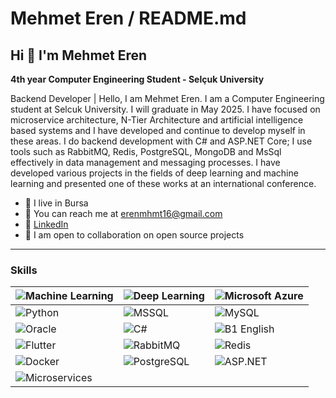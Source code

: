 # Mehmet Eren / README.md

## Hi 👋 I'm Mehmet Eren

**4th year Computer Engineering Student - Selçuk University**

Backend Developer | 
Hello, I am Mehmet Eren. I am a Computer Engineering student at Selcuk University. I will graduate in May 2025. I have focused on microservice architecture, N-Tier Architecture and artificial intelligence based systems and I have developed and continue to develop myself in these areas. I do backend development with C# and ASP.NET Core; I use tools such as RabbitMQ, Redis, PostgreSQL, MongoDB and MsSql effectively in data management and messaging processes. I have developed various projects in the fields of deep learning and machine learning and presented one of these works at an international conference.

- 📍 I live in Bursa  
- 📧 You can reach me at [erenmhmt16@gmail.com](mailto:erenmhmt16@gmail.com)  
- 🔗 [LinkedIn](https://www.linkedin.com/in/mehmet-eren-48644128b/)  
- 🤝 I am open to collaboration on open source projects  

---

### Skills  

| ![Machine Learning](https://img.shields.io/badge/-Machine%20Learning-102230?logo=google&logoColor=white) | ![Deep Learning](https://img.shields.io/badge/-Deep%20Learning-00599C?logo=numpy&logoColor=white) | ![Microsoft Azure](https://img.shields.io/badge/-Microsoft%20Azure-0089D6?logo=microsoft-azure&logoColor=white) |  
|---|---|---|  
| ![Python](https://img.shields.io/badge/-Python-3776AB?logo=python&logoColor=white) | ![MSSQL](https://img.shields.io/badge/-MSSQL-CC2927?logo=microsoft-sql-server&logoColor=white) | ![MySQL](https://img.shields.io/badge/-MySQL-4479A1?logo=mysql&logoColor=white) |  
| ![Oracle](https://img.shields.io/badge/-Oracle-F80000?logo=oracle&logoColor=white) | ![C#](https://img.shields.io/badge/-C%23-239120?logo=c-sharp&logoColor=white) | ![B1 English](https://img.shields.io/badge/-B1%20English-0078D4?logo=translate&logoColor=white) |  
| ![Flutter](https://img.shields.io/badge/-Flutter-02569B?logo=flutter&logoColor=white) | ![RabbitMQ](https://img.shields.io/badge/-RabbitMQ-FF6600?logo=rabbitmq&logoColor=white) | ![Redis](https://img.shields.io/badge/-Redis-DC382D?logo=redis&logoColor=white) |  
| ![Docker](https://img.shields.io/badge/-Docker-2496ED?logo=docker&logoColor=white) | ![PostgreSQL](https://img.shields.io/badge/-PostgreSQL-336791?logo=postgresql&logoColor=white) | ![ASP.NET](https://img.shields.io/badge/-ASP.NET-5C2D91?logo=dotnet&logoColor=white) |  
| ![Microservices](https://img.shields.io/badge/-Microservices-000000?logo=microgen&logoColor=white) |  |  |  
